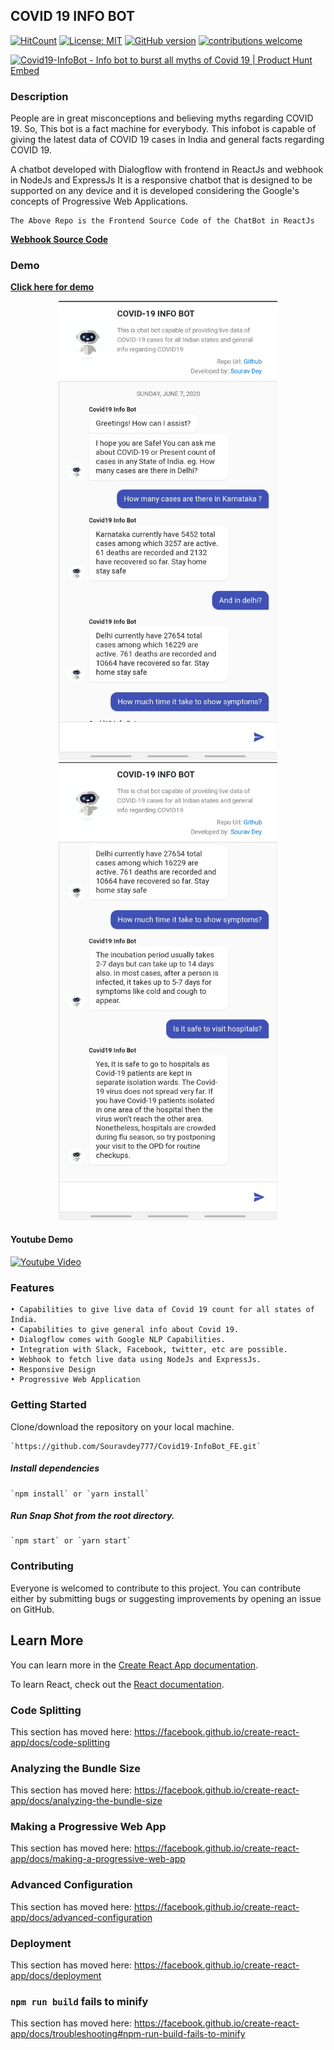 ## COVID 19 INFO BOT

[![HitCount](http://hits.dwyl.com/Souravdey777/Souravdey777/Covid19-InfoBot_FE.svg)](http://hits.dwyl.com/Souravdey777/Souravdey777/Covid19-InfoBot_FE)
[![License: MIT](https://img.shields.io/badge/License-MIT-yellow.svg?style=flat)](https://opensource.org/licenses/MIT)
[![GitHub version](https://d25lcipzij17d.cloudfront.net/badge.png?id=gh&v=1.0&style=flat)](https://badge.fury.io/gh/Souravdey777/Covid19-InfoBot_FE)
[![contributions welcome](https://img.shields.io/badge/contributions-welcome-brightgreen.svg?style=flat)](https://github.com/Souravdey777/News-Bucket/issues)


<a href="https://www.producthunt.com/posts/covid19-infobot?utm_source=badge-featured&utm_medium=badge&utm_souce=badge-covid19-infobot" target="_blank"><img src="https://api.producthunt.com/widgets/embed-image/v1/featured.svg?post_id=208220&theme=light" alt="Covid19-InfoBot - Info bot to burst all myths of Covid 19 | Product Hunt Embed" style="width: 250px; height: 54px;" width="250px" height="54px" /></a>

### Description

People are in great misconceptions and believing myths regarding COVID 19. So, This bot is a fact machine for everybody.
This infobot is capable of giving the latest data of COVID 19 cases in India and general facts regarding COVID 19.

A chatbot developed with Dialogflow with frontend in ReactJs and webhook in NodeJs and ExpressJs It is a responsive chatbot that is designed to be supported on any device and it is developed considering the Google's concepts of Progressive Web Applications.

	The Above Repo is the Frontend Source Code of the ChatBot in ReactJs

**[Webhook Source Code](https://github.com/Souravdey777/Covid19-InfoBot/)**

### Demo

**[Click here for demo](https://souravdey777.github.io/Covid19-InfoBot_FE/)**
<a href="https://souravdey777.github.io/Covid19-InfoBot_FE/" target="_blank">
	<p align="center">
  		<img src="./Screenshot01.jpg" width="350" title="COVID 19 INFO BOT" alt="COVID 19 INFO BOT">
  		<img src="./Screenshot02.jpg" width="350" title="COVID 19 INFO BOT" alt="COVID 19 INFO BOT">
	</p>
</a>

#### Youtube Demo

[![Youtube Video](http://img.youtube.com/vi/mMmjEh71ZeY/0.jpg)](http://www.youtube.com/watch?v=mMmjEh71ZeY "Video Title")
<!--     <iframe width="560" height="315" src="https://www.youtube.com/embed/mMmjEh71ZeY" frameborder="0" allow="accelerometer; autoplay; encrypted-media; gyroscope; picture-in-picture" allowfullscreen></iframe> -->


### Features

	• Capabilities to give live data of Covid 19 count for all states of India.
	• Capabilities to give general info about Covid 19.
	• Dialogflow comes with Google NLP Capabilities.
	• Integration with Slack, Facebook, twitter, etc are possible.
	• Webhook to fetch live data using NodeJs and ExpressJs.
	• Responsive Design
	• Progressive Web Application


### Getting Started

Clone/download the repository on your local machine.

	`https://github.com/Souravdey777/Covid19-InfoBot_FE.git`

##### Install dependencies

	`npm install` or `yarn install`

##### Run Snap Shot from the root directory.

	`npm start` or `yarn start`

### Contributing

Everyone is welcomed to contribute to this project. You can contribute either by submitting bugs or suggesting improvements by opening an issue on GitHub.

## Learn More

You can learn more in the [Create React App documentation](https://facebook.github.io/create-react-app/docs/getting-started).

To learn React, check out the [React documentation](https://reactjs.org/).

### Code Splitting

This section has moved here: https://facebook.github.io/create-react-app/docs/code-splitting

### Analyzing the Bundle Size

This section has moved here: https://facebook.github.io/create-react-app/docs/analyzing-the-bundle-size

### Making a Progressive Web App

This section has moved here: https://facebook.github.io/create-react-app/docs/making-a-progressive-web-app

### Advanced Configuration

This section has moved here: https://facebook.github.io/create-react-app/docs/advanced-configuration

### Deployment

This section has moved here: https://facebook.github.io/create-react-app/docs/deployment

### `npm run build` fails to minify

This section has moved here: https://facebook.github.io/create-react-app/docs/troubleshooting#npm-run-build-fails-to-minify
